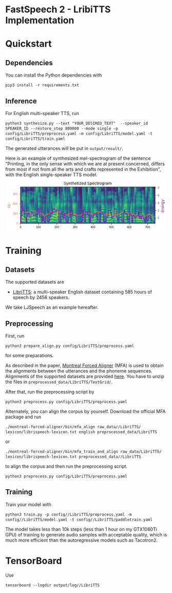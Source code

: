 # FastSpeech 2 - LribiTTS Implementation



# Quickstart

## Dependencies
You can install the Python dependencies with
```
pip3 install -r requirements.txt
```

## Inference




For English multi-speaker TTS, run
```
python3 synthesize.py --text "YOUR_DESIRED_TEXT"  --speaker_id SPEAKER_ID --restore_step 800000 --mode single -p config/LibriTTS/preprocess.yaml -m config/LibriTTS/model.yaml -t config/LibriTTS/train.yaml
```

The generated utterances will be put in ``output/result/``.

Here is an example of synthesized mel-spectrogram of the sentence "Printing, in the only sense with which we are at present concerned, differs from most if not from all the arts and crafts represented in the Exhibition", with the English single-speaker TTS model.  
![](./img/synthesized_melspectrogram.png)






# Training

## Datasets

The supported datasets are

- [LibriTTS](https://research.google/tools/datasets/libri-tts/): a multi-speaker English dataset containing 585 hours of speech by 2456 speakers.

We take LJSpeech as an example hereafter.

## Preprocessing
 
First, run 
```
python3 prepare_align.py config/LibriTTS/preprocess.yaml
```
for some preparations.

As described in the paper, [Montreal Forced Aligner](https://montreal-forced-aligner.readthedocs.io/en/latest/) (MFA) is used to obtain the alignments between the utterances and the phoneme sequences.
Alignments of the supported datasets are provided [here](https://drive.google.com/drive/folders/1DBRkALpPd6FL9gjHMmMEdHODmkgNIIK4?usp=sharing).
You have to unzip the files in ``preprocessed_data/LibriTTS/TextGrid/``.

After that, run the preprocessing script by
```
python3 preprocess.py config/LibriTTS/preprocess.yaml
```

Alternately, you can align the corpus by yourself. 
Download the official MFA package and run
```
./montreal-forced-aligner/bin/mfa_align raw_data//LibriTTS/ lexicon/librispeech-lexicon.txt english preprocessed_data/LibriTTS
```
or
```
./montreal-forced-aligner/bin/mfa_train_and_align raw_data/LibriTTS/ lexicon/librispeech-lexicon.txt preprocessed_data//LibriTTS
```

to align the corpus and then run the preprocessing script.
```
python3 preprocess.py config/LibriTTS/preprocess.yaml
```

## Training

Train your model with
```
python3 train.py -p config//LibriTTS/preprocess.yaml -m config//LibriTTS/model.yaml -t config//LibriTTS/paddletrain.yaml
```

The model takes less than 10k steps (less than 1 hour on my GTX1080Ti GPU) of training to generate audio samples with acceptable quality, which is much more efficient than the autoregressive models such as Tacotron2.

# TensorBoard

Use
```
tensorboard --logdir output/log//LibriTTS
```

